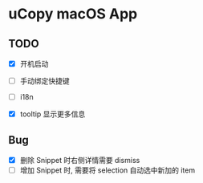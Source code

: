 # uCopy macOS App


## TODO

- [X] 开机启动
- [ ] 手动绑定快捷键
- [ ] i18n
- [x] tooltip 显示更多信息


## Bug

- [x] 删除 Snippet 时右侧详情需要 dismiss
- [ ] 增加 Snippet 时, 需要将 selection 自动选中新加的 item
